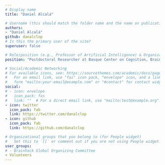 ```yaml
---
# Display name
title: "Daniel Alcalá"

# Username (this should match the folder name and the name on publications)
authors:
- "Daniel Alcalá"
github: danalclop
# Is this the primary user of the site?
superuser: false

# Role/position (e.g., Professor of Artificial Intelligence) & Organizations/Affiliations
position: "Postdoctoral Researcher at Basque Center on Cognition, Brain and Language, Donostia-San Sebastián, Basque Country, Spain"

# Social/Academic Networking
# For available icons, see: https://sourcethemes.com/academic/docs/page-builder/#icons
#   For an email link, use "fas" icon pack, "envelope" icon, and a link in the
#   form "mailto:your-email@example.com" or "#contact" for contact widget.
social:
# - icon: envelope
#   icon_pack: fas
#   link: ""  # For a direct email link, use "mailto:test@example.org".
- icon: twitter
  icon_pack: fab
  link: https://twitter.com/danalclop
- icon: github
  icon_pack: fab
  link: https://github.com/danalclop

# Organizational groups that you belong to (for People widget)
#   Set this to `[]` or comment out if you are not using People widget.
user_groups:
# - Brainhack Global Organizing Committee
- Volunteers
---
```

